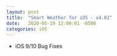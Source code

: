 ```yaml
---
layout: post
title:  "Smart Weather for iOS - v4.02"
date:   2020-05-19 12:00:01 -0500
categories: iOS
---
```


- iOS 9/10 Bug Fixes

